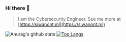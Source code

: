 ### Hi there 👋

> I am the Cybersecurity Engineer. 
> See me more at [https://siwanont.ml](https://siwanont.ml)

![Anurag's github stats](https://github-readme-stats.vercel.app/api?username=va1kar1e&count_private=true&show_icons=true)
[![Top Langs](https://github-readme-stats.vercel.app/api/top-langs/?username=va1kar1e&layout=compact)](https://github.com/anuraghazra/github-readme-stats)

<!--
**va1kar1e/va1kar1e** is a ✨ _special_ ✨ repository because its `README.md` (this file) appears on your GitHub profile.

Here are some ideas to get you started:

- 🔭 I’m currently working on ...
- 🌱 I’m currently learning ...
- 👯 I’m looking to collaborate on ...
- 🤔 I’m looking for help with ...
- 💬 Ask me about ...
- 📫 How to reach me: ...
- 😄 Pronouns: ...
- ⚡ Fun fact: ...
-->
